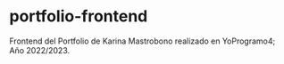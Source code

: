 # portfolio-frontend
Frontend del Portfolio de Karina Mastrobono realizado en YoProgramo4; Año 2022/2023.
